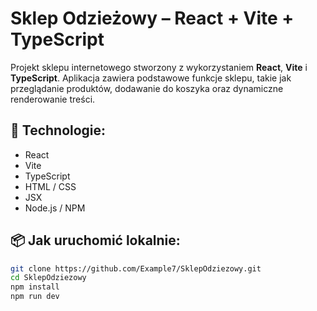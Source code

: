# Sklep Odzieżowy – React + Vite + TypeScript

Projekt sklepu internetowego stworzony z wykorzystaniem **React**, **Vite** i **TypeScript**. Aplikacja zawiera podstawowe funkcje sklepu, takie jak przeglądanie produktów, dodawanie do koszyka oraz dynamiczne renderowanie treści.

## 🔧 Technologie:

- React
- Vite
- TypeScript
- HTML / CSS
- JSX
- Node.js / NPM

## 📦 Jak uruchomić lokalnie:

```bash
git clone https://github.com/Example7/SklepOdziezowy.git
cd SklepOdziezowy
npm install
npm run dev
```
